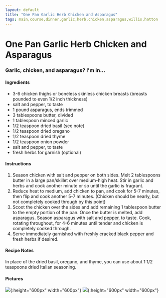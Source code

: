 ```yaml
---
layout: default
title: "One Pan Garlic Herb Chicken and Asparagus"
tags: main,course,dinner,garlic,herb,chicken,asparagus,willis,hatton
---
```

# One Pan Garlic Herb Chicken and Asparagus

### Garlic, chicken, and asparagus?  I'm in...

#### Ingredients
- 3-6 chicken thighs or boneless skinless chicken breasts (breasts pounded to even 1/2 inch thickness)
- salt and pepper, to taste
- 1 pound asparagus, ends trimmed
- 3 tablespoons butter, divided
- 1 tablespoon minced garlic
- 1/2 teaspoon dried basil (see note)
- 1/2 teaspoon dried oregano
- 1/2 teaspoon dried thyme
- 1/2 teaspoon onion powder
- salt and pepper, to taste
- fresh herbs for garnish (optional)

#### Instructions
1. Season chicken with salt and pepper on both sides. Melt 2 tablespoons butter in a large pan/skillet over medium-high heat. Stir in garlic and herbs and cook another minute or so until the garlic is fragrant.
2. Reduce heat to medium, add chicken to pan, and cook for 5-7 minutes, then flip and cook another 5-7 minutes. (Chicken should be nearly, but not completely cooked through by this point)
3. Scoot the chicken over the sides and add remaining 1 tablespoon butter to the empty portion of the pan. Once the butter is melted, add asparagus. Season asparagus with salt and pepper, to taste. Cook, rotating throughout, for 4-6 minutes until tender and chicken is completely cooked through.
4. Serve immediately garnished with freshly cracked black pepper and fresh herbs if desired.

#### Recipe Notes
In place of the dried basil, oregano, and thyme, you can use about 1 1/2 teaspoons dried Italian seasoning.

#### Pictures
![]({{site.github.url}}/Dinners/Images/OnePanGarlicHerbChickenAndAsparagus.jpg){:height="600px" width="600px"}
![]({{site.github.url}}/Dinners/Images/OnePanGarlicHerbChickenAndAsparagus2.jpg){:height="600px" width="600px"}
